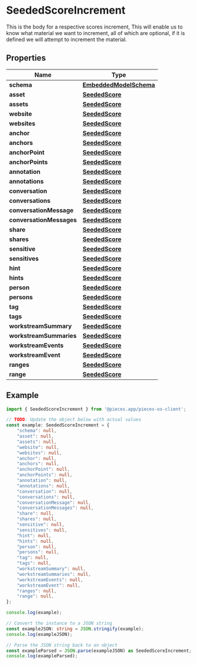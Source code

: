 
# SeededScoreIncrement

This is the body for a respective scores increment,  This will enable us to know what material we want to increment, all of which are optional, if it is defined we will attempt to increment the material.

## Properties

Name | Type
------------ | -------------
**schema** | [**EmbeddedModelSchema**](EmbeddedModelSchema)
**asset** | [**SeededScore**](SeededScore)
**assets** | [**SeededScore**](SeededScore)
**website** | [**SeededScore**](SeededScore)
**websites** | [**SeededScore**](SeededScore)
**anchor** | [**SeededScore**](SeededScore)
**anchors** | [**SeededScore**](SeededScore)
**anchorPoint** | [**SeededScore**](SeededScore)
**anchorPoints** | [**SeededScore**](SeededScore)
**annotation** | [**SeededScore**](SeededScore)
**annotations** | [**SeededScore**](SeededScore)
**conversation** | [**SeededScore**](SeededScore)
**conversations** | [**SeededScore**](SeededScore)
**conversationMessage** | [**SeededScore**](SeededScore)
**conversationMessages** | [**SeededScore**](SeededScore)
**share** | [**SeededScore**](SeededScore)
**shares** | [**SeededScore**](SeededScore)
**sensitive** | [**SeededScore**](SeededScore)
**sensitives** | [**SeededScore**](SeededScore)
**hint** | [**SeededScore**](SeededScore)
**hints** | [**SeededScore**](SeededScore)
**person** | [**SeededScore**](SeededScore)
**persons** | [**SeededScore**](SeededScore)
**tag** | [**SeededScore**](SeededScore)
**tags** | [**SeededScore**](SeededScore)
**workstreamSummary** | [**SeededScore**](SeededScore)
**workstreamSummaries** | [**SeededScore**](SeededScore)
**workstreamEvents** | [**SeededScore**](SeededScore)
**workstreamEvent** | [**SeededScore**](SeededScore)
**ranges** | [**SeededScore**](SeededScore)
**range** | [**SeededScore**](SeededScore)

## Example

```typescript
import { SeededScoreIncrement } from '@pieces.app/pieces-os-client';

// TODO: Update the object below with actual values
const example: SeededScoreIncrement = {
    "schema": null,
    "asset": null,
    "assets": null,
    "website": null,
    "websites": null,
    "anchor": null,
    "anchors": null,
    "anchorPoint": null,
    "anchorPoints": null,
    "annotation": null,
    "annotations": null,
    "conversation": null,
    "conversations": null,
    "conversationMessage": null,
    "conversationMessages": null,
    "share": null,
    "shares": null,
    "sensitive": null,
    "sensitives": null,
    "hint": null,
    "hints": null,
    "person": null,
    "persons": null,
    "tag": null,
    "tags": null,
    "workstreamSummary": null,
    "workstreamSummaries": null,
    "workstreamEvents": null,
    "workstreamEvent": null,
    "ranges": null,
    "range": null,
};

console.log(example);

// Convert the instance to a JSON string
const exampleJSON: string = JSON.stringify(example);
console.log(exampleJSON);

// Parse the JSON string back to an object
const exampleParsed = JSON.parse(exampleJSON) as SeededScoreIncrement;
console.log(exampleParsed);
```


